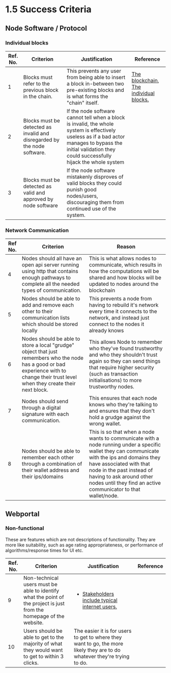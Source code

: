# 1.5 Success Criteria

## Node Software / Protocol

### Individual blocks

| Ref. No. | Criterion                                                                | Justification                                                                                                                                                                                                | Reference                                                                                                                                                                                                                                                      |
| -------- | ------------------------------------------------------------------------ | ------------------------------------------------------------------------------------------------------------------------------------------------------------------------------------------------------------ | -------------------------------------------------------------------------------------------------------------------------------------------------------------------------------------------------------------------------------------------------------------- |
| 1        | Blocks must refer to the previous block in the chain.                    | This prevents any user from being able to insert a block in-between two pre-existing blocks and is what forms the "chain" itself.                                                                            | [The blockchain](../2.5-the-protocol/2.5.2-blocks-and-transactions/1.4a-features-of-the-proposed-solution.md#the-blockchain), [The individual blocks.](../2.5-the-protocol/2.5.2-blocks-and-transactions/1.4a-features-of-the-proposed-solution.md#the-blocks) |
| 2        | Blocks must be detected as invalid and disregarded by the node software. | If the node software cannot tell when a block is invalid, the whole system is effectively useless as if a bad actor manages to bypass the initial validation they could successfully hijack the whole system |                                                                                                                                                                                                                                                                |
| 3        | Blocks must be detected as valid and approved by node software           | If the node software mistakenly disproves of valid blocks they could punish good nodes/users, discouraging them from continued use of the system.                                                            |                                                                                                                                                                                                                                                                |

### Network Communication

| Ref No. | Criterion                                                                                                                                                                               | Reason                                                                                                                                                                                                                                                                                             |
| ------- | --------------------------------------------------------------------------------------------------------------------------------------------------------------------------------------- | -------------------------------------------------------------------------------------------------------------------------------------------------------------------------------------------------------------------------------------------------------------------------------------------------- |
| 4       | Nodes should all have an open api server running using http that contains enough pathways to complete all the needed types of communication.                                            | This is what allows nodes to communicate, which results in how the computations will be shared and how blocks will be updated to nodes around the blockchain                                                                                                                                       |
| 5       | Nodes should be able to add and remove each other to their communication lists which should be stored locally                                                                           | This prevents a node from having to rebuild it's network every time it connects to the network, and instead just connect to the nodes it already knows                                                                                                                                             |
| 6       | Nodes should be able to store a local "grudge" object that just remembers who the node has a good or bad experience with to change their trust level when they create their next block. | This allows Node to remember who they've found trustworthy and who they shouldn't trust again so they can send things that require higher security (such as transaction initialisations) to more trustworthy nodes.                                                                                |
| 7       | Nodes should send through a digital signature with each communication.                                                                                                                  | This ensures that each node knows who they're talking to and ensures that they don't hold a grudge against the wrong wallet.                                                                                                                                                                       |
| 8       | Nodes should be able to remember each other through a combination of their wallet address and their ips/domains                                                                         | This is so that when a node wants to communicate with a node running under a specific wallet they can communicate with the ips and domains they have associated with that node in the past instead of having to ask around other nodes until they find an active communicator to that wallet/node. |

## Webportal

### Non-functional

These are features which are not descriptions of functionality. They are more like suitability, such as age rating appropriateness, or performance of algorithms/response times for UI etc.

| Ref. No. | Criterion                                                                                                            | Justification                                                                                                               | Reference |
| -------- | -------------------------------------------------------------------------------------------------------------------- | --------------------------------------------------------------------------------------------------------------------------- | --------- |
| 9        | Non-technical users must be able to identify what the point of the project is just from the homepage of the website. | <ul><li><a href="1.2-stakeholders.md#the-whole-internet-web-3.0">Stakeholders include typical internet users.</a></li></ul> |           |
| 10       | Users should be able to get to the majority of what they would want to get to within 3 clicks.                       | The easier it is for users to get to where they want to go, the more likely they are to do whatever they're trying to do.   |           |
